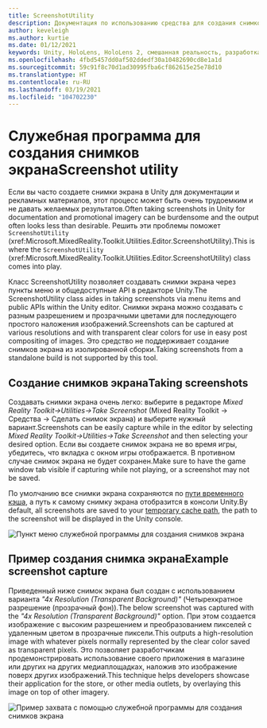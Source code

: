 ```yaml
---
title: ScreenshotUtility
description: Документация по использованию средства для создания снимков экрана в MRTK.
author: keveleigh
ms.author: kurtie
ms.date: 01/12/2021
keywords: Unity, HoloLens, HoloLens 2, смешанная реальность, разработка, MRTK
ms.openlocfilehash: 4fbd5457dd0af502ddedf30a10482690cd8e1a1d
ms.sourcegitcommit: 59c91f8c70d1ad30995fba6cf862615e25e78d10
ms.translationtype: HT
ms.contentlocale: ru-RU
ms.lasthandoff: 03/19/2021
ms.locfileid: "104702230"
---
```

# <a name="screenshot-utility"></a><span data-ttu-id="7ac0a-104">Служебная программа для создания снимков экрана</span><span class="sxs-lookup"><span data-stu-id="7ac0a-104">Screenshot utility</span></span>

<span data-ttu-id="7ac0a-105">Если вы часто создаете снимки экрана в Unity для документации и рекламных материалов, этот процесс может быть очень трудоемким и не давать желаемых результатов.</span><span class="sxs-lookup"><span data-stu-id="7ac0a-105">Often taking screenshots in Unity for documentation and promotional imagery can be burdensome and the output often looks less than desirable.</span></span> <span data-ttu-id="7ac0a-106">Решить эти проблемы поможет `ScreenshotUtility` (xref:Microsoft.MixedReality.Toolkit.Utilities.Editor.ScreenshotUtility).</span><span class="sxs-lookup"><span data-stu-id="7ac0a-106">This is where the `ScreenshotUtility` (xref:Microsoft.MixedReality.Toolkit.Utilities.Editor.ScreenshotUtility) class comes into play.</span></span>

<span data-ttu-id="7ac0a-107">Класс ScreenshotUtility позволяет создавать снимки экрана через пункты меню и общедоступные API в редакторе Unity.</span><span class="sxs-lookup"><span data-stu-id="7ac0a-107">The ScreenshotUtility class aides in taking screenshots via menu items and public APIs within the Unity editor.</span></span> <span data-ttu-id="7ac0a-108">Снимки экрана можно создавать с разным разрешением и прозрачными цветами для последующего простого наложения изображений.</span><span class="sxs-lookup"><span data-stu-id="7ac0a-108">Screenshots can be captured at various resolutions and with transparent clear colors for use in easy post compositing of images.</span></span> <span data-ttu-id="7ac0a-109">Это средство не поддерживает создание снимков экрана из изолированной сборки.</span><span class="sxs-lookup"><span data-stu-id="7ac0a-109">Taking screenshots from a standalone build is not supported by this tool.</span></span>

## <a name="taking-screenshots"></a><span data-ttu-id="7ac0a-110">Создание снимков экрана</span><span class="sxs-lookup"><span data-stu-id="7ac0a-110">Taking screenshots</span></span>

<span data-ttu-id="7ac0a-111">Создавать снимки экрана очень легко: выберите в редакторе *Mixed Reality Toolkit->Utilities->Take Screenshot* (Mixed Reality Toolkit -> Средства -> Сделать снимок экрана) и выберите нужный вариант.</span><span class="sxs-lookup"><span data-stu-id="7ac0a-111">Screenshots can be easily capture while in the editor by selecting *Mixed Reality Toolkit->Utilities->Take Screenshot* and then selecting your desired option.</span></span> <span data-ttu-id="7ac0a-112">Если вы создаете снимок экрана не во время игры, убедитесь, что вкладка с окном игры отображается. В противном случае снимок экрана не будет сохранен.</span><span class="sxs-lookup"><span data-stu-id="7ac0a-112">Make sure to have the game window tab visible if capturing while not playing, or a screenshot may not be saved.</span></span>

<span data-ttu-id="7ac0a-113">По умолчанию все снимки экрана сохраняются по [пути временного кэша](https://docs.unity3d.com/ScriptReference/Application-temporaryCachePath.html), а путь к самому снимку экрана отобразится в консоли Unity.</span><span class="sxs-lookup"><span data-stu-id="7ac0a-113">By default, all screenshots are saved to your [temporary cache path](https://docs.unity3d.com/ScriptReference/Application-temporaryCachePath.html), the path to the screenshot will be displayed in the Unity console.</span></span>

![Пункт меню служебной программы для создания снимков экрана](../images/screenshot-utility/MRTK_ScreenshotUtility_Menu_Item.png)

## <a name="example-screenshot-capture"></a><span data-ttu-id="7ac0a-115">Пример создания снимка экрана</span><span class="sxs-lookup"><span data-stu-id="7ac0a-115">Example screenshot capture</span></span>

<span data-ttu-id="7ac0a-116">Приведенный ниже снимок экрана был создан с использованием варианта *"4x Resolution (Transparent Background)"* (Четырехкратное разрешение (прозрачный фон)).</span><span class="sxs-lookup"><span data-stu-id="7ac0a-116">The below screenshot was captured with the *"4x Resolution (Transparent Background)"* option.</span></span> <span data-ttu-id="7ac0a-117">При этом создается изображение с высоким разрешением и преобразованием пикселей с удаленным цветом в прозрачные пиксели.</span><span class="sxs-lookup"><span data-stu-id="7ac0a-117">This outputs a high-resolution image with whatever pixels normally represented by the clear color saved as transparent pixels.</span></span> <span data-ttu-id="7ac0a-118">Это позволяет разработчикам продемонстрировать использование своего приложения в магазине или других на других медиаплощадках, наложив это изображение поверх других изображений.</span><span class="sxs-lookup"><span data-stu-id="7ac0a-118">This technique helps developers showcase their application for the store, or other media outlets, by overlaying this image on top of other imagery.</span></span>

![Пример захвата с помощью служебной программы для создания снимков экрана](../images/screenshot-utility/MRTK_ScreenshotUtility_Example_Capture.png)
